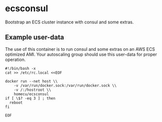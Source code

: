 ecsconsul
========
Bootstrap an ECS cluster instance with consul and some extras.


Example user-data
--------
The use of this container is to run consul and some extras on an AWS ECS
optimized AMI.  Your autoscaling group should use this user-data for proper
operation.

```
#!/bin/bash -x
cat >> /etc/rc.local <<EOF

docker run --net host \\
    -v /var/run/docker.sock:/var/run/docker.sock \\
    -v /:/hostroot \\
    homecu/ecsconsul
if [ \$? -eq 3 ] ; then
  reboot
fi

EOF
```
